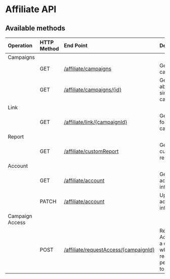 # Affiliate API

## **Available methods**

| **Operation** | **HTTP Method** | **End Point** | **Description** |
| :--- | :--- | :--- | :--- |
| Campaigns |  |  |  |
|  | GET | [/affiliate/campaigns](campaigns.md) | Get all the campaigns |
|  | GET | [/affiliate/campaigns/{id}](campaigns.md) | Get info about single campaign |
| Link |  |  |  |
|  | GET | [/affiliate/link/{campaignId}](link.md) | Get the link for a campaign |
| Report |  |  |  |
|  | GET | [/affiliate/customReport](custom-report.md) | Get customized report |
| Account |  |  |  |
|  | GET | [/affiliate/account](account.md) | Get account info |
|  | PATCH | [/affiliate/account](account.md) | Update account info |
| Campaign Access |  |  |  |
|  | POST | [/affiliate/requestAccess/{campaignId}](request-access.md) | Request Access for a campaign which requires permission to run |

